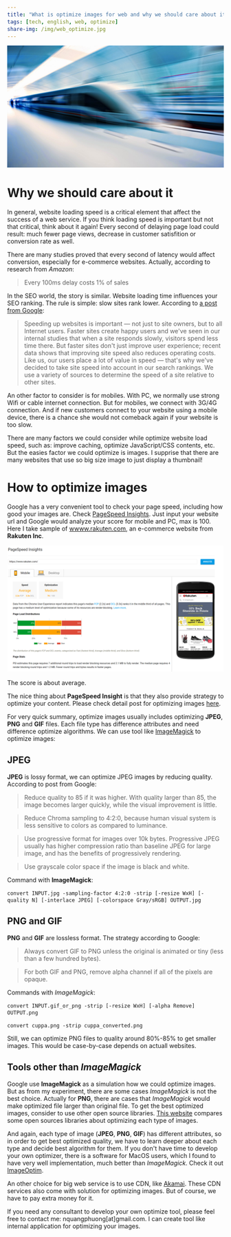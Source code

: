 ```yaml
---
title: "What is optimize images for web and why we should care about it"
tags: [tech, english, web, optimize]
share-img: /img/web_optimize.jpg
---
```


![](/img/web_optimize.jpg)

# Why we should care about it

In general, website loading speed is a critical element that affect the success of a web service. If you think loading speed is important but not that critical, think about it again! Every second of delaying page load could result: much fewer page views, decrease in customer satisfition or conversion rate as well.

There are many studies proved that every second of latency would affect conversion, especially for e-commerce websites. Actually, according to research from *Amazon*:

> Every 100ms delay costs 1% of sales

In the SEO world, the story is similar. Website loading time influences your SEO ranking. The rule is simple: slow sites rank lower. According to [a post from Google](https://webmasters.googleblog.com/2010/04/using-site-speed-in-web-search-ranking.html):

> Speeding up websites is important — not just to site owners, but to all Internet users. 
Faster sites create happy users and we've seen in our internal studies that when a site responds slowly, visitors spend less time there. But faster sites don't just improve user experience; recent data shows that improving site speed also reduces operating costs. 
Like us, our users place a lot of value in speed — that's why we've decided to take site speed into account in our search rankings. We use a variety of sources to determine the speed of a site relative to other sites.

An other factor to consider is for mobiles. With PC, we normally use strong Wifi or cable internet connection. But for mobiles, we connect with 3G/4G connection. And if new customers connect to your website using a mobile device, there is a chance she would not comeback again if your website is too slow.

There are many factors we could consider while optimize website load speed, such as: improve caching, optimize JavaScript/CSS contents, etc. But the easies factor we could optimize is images. I supprise that there are many websites that use so big size image to just display a thumbnail!

<script async src="//pagead2.googlesyndication.com/pagead/js/adsbygoogle.js"></script>
<ins class="adsbygoogle"
     style="display:block; text-align:center;"
     data-ad-layout="in-article"
     data-ad-format="fluid"
     data-ad-client="ca-pub-2750437710821247"
     data-ad-slot="8905029259"></ins>
<script>
     (adsbygoogle = window.adsbygoogle || []).push({});
</script>

# How to optimize images

Google has a very convenient tool to check your page speed, including how good your images are. Check [PageSpeed Insights](https://developers.google.com/speed/pagespeed/insights/). Just input your website url and Google would analyze your score for mobile and PC, max is 100. Here I take sample of [wwww.rakuten.com](www.rakuten.com), an e-commerce website from **Rakuten Inc**.

![](/img/pagespeed_insight_sample.png)

The score is about average.

The nice thing about **PageSpeed Insight** is that they also provide strategy to optimize your content. Please check detail post for optimizing images [here](https://developers.google.com/speed/docs/insights/OptimizeImages).

For very quick summary, optimize images usually includes optimizing **JPEG**, **PNG** and **GIF** files. Each file type has difference attributes and need difference optimize algorithms. We can use tool like [ImageMagick](http://www.imagemagick.org/script/index.php) to optimize images:

<script async src="//pagead2.googlesyndication.com/pagead/js/adsbygoogle.js"></script>
<ins class="adsbygoogle"
     style="display:block; text-align:center;"
     data-ad-layout="in-article"
     data-ad-format="fluid"
     data-ad-client="ca-pub-2750437710821247"
     data-ad-slot="8905029259"></ins>
<script>
     (adsbygoogle = window.adsbygoogle || []).push({});
</script>

## JPEG

**JPEG** is lossy format, we can optimize JPEG images by reducing quality. According to post from Google:

> Reduce quality to 85 if it was higher. With quality larger than 85, the image becomes larger quickly, while the visual improvement is little.

> Reduce Chroma sampling to 4:2:0, because human visual system is less sensitive to colors as compared to luminance.

> Use progressive format for images over 10k bytes. Progressive JPEG usually has higher compression ratio than baseline JPEG for large image, and has the benefits of progressively rendering.

> Use grayscale color space if the image is black and white.

Command with **ImageMagick**:

```
convert INPUT.jpg -sampling-factor 4:2:0 -strip [-resize WxH] [-quality N] [-interlace JPEG] [-colorspace Gray/sRGB] OUTPUT.jpg
```

## PNG and GIF

**PNG** and **GIF** are lossless format. The strategy according to Google:

> Always convert GIF to PNG unless the original is animated or tiny (less than a few hundred bytes).

> For both GIF and PNG, remove alpha channel if all of the pixels are opaque.

Commands with *ImageMagick*:

```
convert INPUT.gif_or_png -strip [-resize WxH] [-alpha Remove] OUTPUT.png
```

```
convert cuppa.png -strip cuppa_converted.png
```

Still, we can optimize PNG files to quality around 80%-85% to get smaller images. This would be case-by-case depends on actuall websites.

## Tools other than *ImageMagick*

Google use **ImageMagick** as a simulation how we could optimize images. But as from my experiment, there are some cases *ImageMagick* is not the best choice. Actually for **PNG**, there are cases that *ImageMagick* would make optimized file larger than original file. To get the best optimized images, consider to use other open source libraries. [This website](https://jamiemason.github.io/ImageOptim-CLI/) compares some open sources libraries about optimizing each type of images.

And again, each type of image (**JPEG**, **PNG**, **GIF**) has different attributes, so in order to get best optimized quality, we have to learn deeper about each type and decide best algorithm for them. If you don't have time to develop your own optimizer, there is a software for MacOS users, which I found to have very well implementation, much better than *ImageMagick*. Check it out [ImageOptim](https://imageoptim.com/mac).

An other choice for big web service is to use CDN, like [Akamai](https://www.akamai.com/). These CDN services also come with solution for optimizing images. But of course, we have to pay extra money for it.

If you need any consultant to develop your own optimize tool, please feel free to contact me: nquangphuong[at]gmail.com. I can create tool like internal application for optimizing your images.

<script async src="//pagead2.googlesyndication.com/pagead/js/adsbygoogle.js"></script>
<ins class="adsbygoogle"
     style="display:block; text-align:center;"
     data-ad-layout="in-article"
     data-ad-format="fluid"
     data-ad-client="ca-pub-2750437710821247"
     data-ad-slot="8905029259"></ins>
<script>
     (adsbygoogle = window.adsbygoogle || []).push({});
</script>